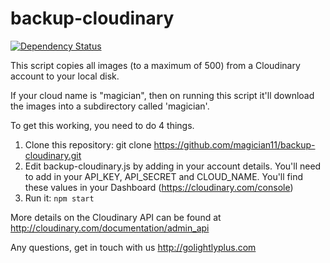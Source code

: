 backup-cloudinary
=================
[![Dependency Status](https://david-dm.org/ripper2hl/backup-cloudinary.svg)](https://david-dm.org/ripper2hl/backup-cloudinary)

This script copies all images (to a maximum of 500) from a Cloudinary account to your local disk.

If your cloud name is "magician", then on running this script it'll download the images into a subdirectory called 'magician'.

To get this working, you need to do 4 things.

1. Clone this repository: git clone https://github.com/magician11/backup-cloudinary.git
2. Edit backup-cloudinary.js by adding in your account details. You'll need to add in your API_KEY, API_SECRET and CLOUD_NAME. You'll find these values in your Dashboard (https://cloudinary.com/console)
3. Run it: `npm start`

More details on the Cloudinary API can be found at http://cloudinary.com/documentation/admin_api

Any questions, get in touch with us http://golightlyplus.com
